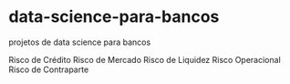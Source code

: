 # data-science-para-bancos

projetos de data science para bancos

Risco de Crédito
Risco de Mercado
Risco de Liquidez
Risco Operacional
Risco de Contraparte
